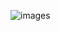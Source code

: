 ![images](https://github.com/dongsub-joung/dongsub-joung/assets/59364300/06239c06-fe4e-4e79-b9cf-ee12c6f93999)
